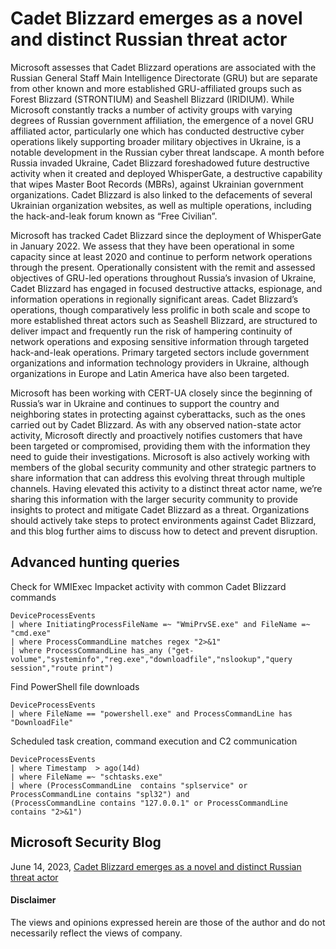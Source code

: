 # Cadet Blizzard emerges as a novel and distinct Russian threat actor
Microsoft assesses that Cadet Blizzard operations are associated with the Russian General Staff Main Intelligence Directorate (GRU) but are separate from other known and more established GRU-affiliated groups such as Forest Blizzard (STRONTIUM) and Seashell Blizzard (IRIDIUM). 
While Microsoft constantly tracks a number of activity groups with varying degrees of Russian government affiliation, the emergence of a novel GRU affiliated actor, particularly one which has conducted destructive cyber operations likely supporting broader military objectives in Ukraine, is a notable development in the Russian cyber threat landscape. 
A month before Russia invaded Ukraine, Cadet Blizzard foreshadowed future destructive activity when it created and deployed WhisperGate, a destructive capability that wipes Master Boot Records (MBRs), against Ukrainian government organizations. 
Cadet Blizzard is also linked to the defacements of several Ukrainian organization websites, as well as multiple operations, including the hack-and-leak forum known as “Free Civilian”.

Microsoft has tracked Cadet Blizzard since the deployment of WhisperGate in January 2022. We assess that they have been operational in some capacity since at least 2020 and continue to perform network operations through the present. Operationally consistent with the remit and assessed objectives of GRU-led operations throughout Russia’s invasion of Ukraine, Cadet Blizzard has engaged in focused destructive attacks, espionage, and information operations in regionally significant areas. Cadet Blizzard’s operations, though comparatively less prolific in both scale and scope to more established threat actors such as Seashell Blizzard, are structured to deliver impact and frequently run the risk of hampering continuity of network operations and exposing sensitive information through targeted hack-and-leak operations. Primary targeted sectors include government organizations and information technology providers in Ukraine, although organizations in Europe and Latin America have also been targeted.

Microsoft has been working with CERT-UA closely since the beginning of Russia’s war in Ukraine and continues to support the country and neighboring states in protecting against cyberattacks, such as the ones carried out by Cadet Blizzard. As with any observed nation-state actor activity, Microsoft directly and proactively notifies customers that have been targeted or compromised, providing them with the information they need to guide their investigations. Microsoft is also actively working with members of the global security community and other strategic partners to share information that can address this evolving threat through multiple channels. Having elevated this activity to a distinct threat actor name, we’re sharing this information with the larger security community to provide insights to protect and mitigate Cadet Blizzard as a threat. Organizations should actively take steps to protect environments against Cadet Blizzard, and this blog further aims to discuss how to detect and prevent disruption.

## Advanced hunting queries
Check for WMIExec Impacket activity with common Cadet Blizzard commands
```kusto
DeviceProcessEvents
| where InitiatingProcessFileName =~ "WmiPrvSE.exe" and FileName =~ "cmd.exe"
| where ProcessCommandLine matches regex "2>&1"
| where ProcessCommandLine has_any ("get-volume","systeminfo","reg.exe","downloadfile","nslookup","query session","route print")
```

Find PowerShell file downloads
```kusto
DeviceProcessEvents
| where FileName == "powershell.exe" and ProcessCommandLine has "DownloadFile"
```

Scheduled task creation, command execution and C2 communication
```kusto
DeviceProcessEvents 
| where Timestamp  > ago(14d) 
| where FileName =~ "schtasks.exe"  
| where (ProcessCommandLine  contains "splservice" or ProcessCommandLine contains "spl32") and 
(ProcessCommandLine contains "127.0.0.1" or ProcessCommandLine contains "2>&1")
```

## Microsoft Security Blog
June 14, 2023, [Cadet Blizzard emerges as a novel and distinct Russian threat actor](https://www.microsoft.com/en-us/security/blog/2023/06/14/cadet-blizzard-emerges-as-a-novel-and-distinct-russian-threat-actor/)

#### Disclaimer
The views and opinions expressed herein are those of the author and do not necessarily reflect the views of company.
